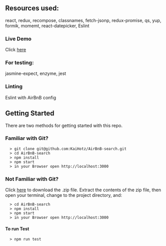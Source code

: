 ## Resources used:
react, redux, recompose, classnames, fetch-jsonp, redux-promise, qs, yup, formik, momemt, react-datepicker, Eslint

### Live Demo
Click [here](https://kaihotz.github.io/AirBnB-search/)

### For testing:
jasmine-expect, enzyme, jest

### Linting
Eslint with AirBnB config

## Getting Started

There are two methods for getting started with this repo.

### Familiar with Git?
```
  > git clone git@github.com:KaiHotz/AirBnB-search.git
  > cd AirBnB-search
  > npm install
  > npm start
  > in your Browser open http://localhost:3000
```

### Not Familiar with Git?
Click [here](https://github.com/KaiHotz/AirBnB-search/archive/master.zip) to download the .zip file.  Extract the contents of the zip file, then open your terminal, change to the project directory, and:
```
  > cd AirBnB-search
  > npm install
  > npm start
  > in your Browser open http://localhost:3000
```

#### To run Test
```
  > npm run test
```

